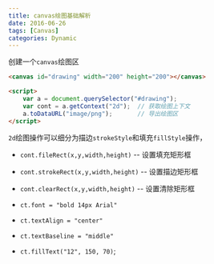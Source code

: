 ```yaml
---
title: canvas绘图基础解析
date: 2016-06-26
tags: [Canvas]
categories: Dynamic
---
```


创建一个`canvas`绘图区

```html
<canvas id="drawing" width="200" height="200"></canvas>

<script>
    var a = document.querySelector("#drawing");
    var cont = a.getContext("2d");  // 获取绘图上下文
    a.toDataURL("image/png");       // 导出绘图区
</script>
```

`2d`绘图操作可以细分为描边`strokeStyle`和填充`fillStyle`操作，

- `cont.fileRect(x,y,width,height)` -- 设置填充矩形框
- `cont.strokeRect(x,y,width,height)` -- 设置描边矩形框
- `cont.clearRect(x,y,width,height)` -- 设置清除矩形框

- `ct.font = "bold 14px Arial"`
- `ct.textAlign = "center"`
- `ct.textBaseline = "middle"`
- `ct.fillText("12", 150, 70)`;


